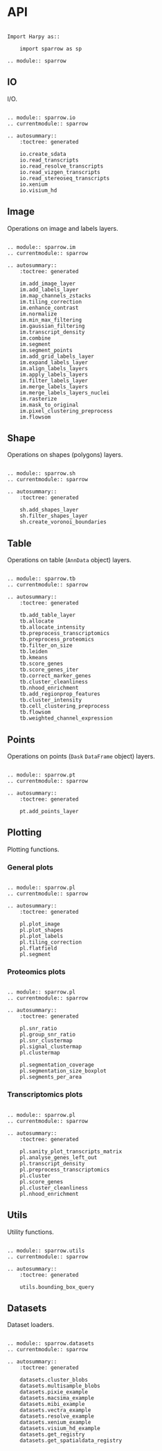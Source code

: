 # API

```{eval-rst}

Import Harpy as::

    import sparrow as sp

.. module:: sparrow
```

## IO

I/O.

```{eval-rst}

.. module:: sparrow.io
.. currentmodule:: sparrow

.. autosummary::
    :toctree: generated

    io.create_sdata
    io.read_transcripts
    io.read_resolve_transcripts
    io.read_vizgen_transcripts
    io.read_stereoseq_transcripts
    io.xenium
    io.visium_hd

```

## Image

Operations on image and labels layers.

```{eval-rst}

.. module:: sparrow.im
.. currentmodule:: sparrow

.. autosummary::
    :toctree: generated

    im.add_image_layer
    im.add_labels_layer
    im.map_channels_zstacks
    im.tiling_correction
    im.enhance_contrast
    im.normalize
    im.min_max_filtering
    im.gaussian_filtering
    im.transcript_density
    im.combine
    im.segment
    im.segment_points
    im.add_grid_labels_layer
    im.expand_labels_layer
    im.align_labels_layers
    im.apply_labels_layers
    im.filter_labels_layer
    im.merge_labels_layers
    im.merge_labels_layers_nuclei
    im.rasterize
    im.mask_to_original
    im.pixel_clustering_preprocess
    im.flowsom
```

## Shape

Operations on shapes (polygons) layers.

```{eval-rst}

.. module:: sparrow.sh
.. currentmodule:: sparrow

.. autosummary::
    :toctree: generated

    sh.add_shapes_layer
    sh.filter_shapes_layer
    sh.create_voronoi_boundaries
```

## Table

Operations on table (`AnnData` object) layers.

```{eval-rst}

.. module:: sparrow.tb
.. currentmodule:: sparrow

.. autosummary::
    :toctree: generated

    tb.add_table_layer
    tb.allocate
    tb.allocate_intensity
    tb.preprocess_transcriptomics
    tb.preprocess_proteomics
    tb.filter_on_size
    tb.leiden
    tb.kmeans
    tb.score_genes
    tb.score_genes_iter
    tb.correct_marker_genes
    tb.cluster_cleanliness
    tb.nhood_enrichment
    tb.add_regionprop_features
    tb.cluster_intensity
    tb.cell_clustering_preprocess
    tb.flowsom
    tb.weighted_channel_expression
```

## Points

Operations on points (`Dask` `DataFrame` object) layers.

```{eval-rst}

.. module:: sparrow.pt
.. currentmodule:: sparrow

.. autosummary::
    :toctree: generated

    pt.add_points_layer
```

## Plotting

Plotting functions.

### General plots

```{eval-rst}

.. module:: sparrow.pl
.. currentmodule:: sparrow

.. autosummary::
    :toctree: generated

    pl.plot_image
    pl.plot_shapes
    pl.plot_labels
    pl.tiling_correction
    pl.flatfield
    pl.segment
```

### Proteomics plots

```{eval-rst}

.. module:: sparrow.pl
.. currentmodule:: sparrow

.. autosummary::
    :toctree: generated

    pl.snr_ratio
    pl.group_snr_ratio
    pl.snr_clustermap
    pl.signal_clustermap
    pl.clustermap

    pl.segmentation_coverage
    pl.segmentation_size_boxplot
    pl.segments_per_area
```

### Transcriptomics plots

```{eval-rst}

.. module:: sparrow.pl
.. currentmodule:: sparrow

.. autosummary::
    :toctree: generated

    pl.sanity_plot_transcripts_matrix
    pl.analyse_genes_left_out
    pl.transcript_density
    pl.preprocess_transcriptomics
    pl.cluster
    pl.score_genes
    pl.cluster_cleanliness
    pl.nhood_enrichment
```

## Utils

Utility functions.

```{eval-rst}

.. module:: sparrow.utils
.. currentmodule:: sparrow

.. autosummary::
    :toctree: generated

    utils.bounding_box_query
```

## Datasets

Dataset loaders.

```{eval-rst}

.. module:: sparrow.datasets
.. currentmodule:: sparrow

.. autosummary::
    :toctree: generated

    datasets.cluster_blobs
    datasets.multisample_blobs
    datasets.pixie_example
    datasets.macsima_example
    datasets.mibi_example
    datasets.vectra_example
    datasets.resolve_example
    datasets.xenium_example
    datasets.visium_hd_example
    datasets.get_registry
    datasets.get_spatialdata_registry
```
